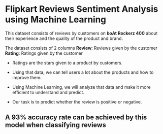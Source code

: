 # Flipkart Reviews Sentiment Analysis using Machine Learning 

This dataset consists of reviews by customers on **boAt Rockerz 400** about their experience and the quality of the product and brand. 

The dataset consists of 2 columns
**Review**: Reviews given by the customer
**Rating**: Ratings given by the customer
* Ratings are the stars given to a product by customers.

* Using that data, we can tell users a lot about the products and how to improve them. 
* Using Machine Learning, we will analyze that data and make it more efficient to understand and predict.
* Our task is to predict whether the review is positive or negative.

## A 93% accuracy rate can be achieved by this model when classifying reviews

